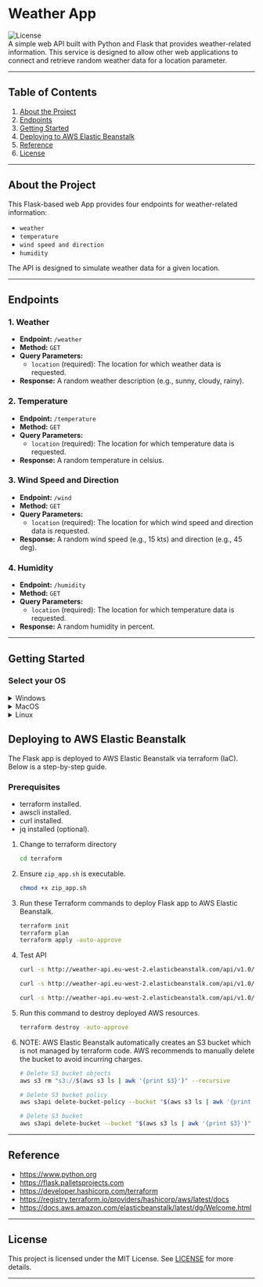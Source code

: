 # Weather App

![License](https://img.shields.io/badge/license-MIT-blue.svg)  
A simple web API built with Python and Flask that provides weather-related information. This service is designed to allow other web applications to connect and retrieve random weather data for a location parameter.

---

## Table of Contents
1. [About the Project](#about-the-project)
2. [Endpoints](#endpoints)
3. [Getting Started](#getting-started)
4. [Deploying to AWS Elastic Beanstalk](#deploying-to-aws-elastic-beanstalk)
5. [Reference](#reference)
6. [License](#license)

---

## About the Project
This Flask-based web App provides four endpoints for weather-related information:
- `weather`
- `temperature`
- `wind speed and direction`
- `humidity`

The API is designed to simulate weather data for a given location.

---

## Endpoints

### 1. Weather
- **Endpoint:** `/weather`
- **Method:** `GET`
- **Query Parameters:**
  - `location` (required): The location for which weather data is requested.
- **Response:** A random weather description (e.g., sunny, cloudy, rainy).

### 2. Temperature
- **Endpoint:** `/temperature`
- **Method:** `GET`
- **Query Parameters:**
  - `location` (required): The location for which temperature data is requested.
- **Response:** A random temperature in celsius.

### 3. Wind Speed and Direction
- **Endpoint:** `/wind`
- **Method:** `GET`
- **Query Parameters:**
  - `location` (required): The location for which wind speed and direction data is requested.
- **Response:** A random wind speed (e.g., 15 kts) and direction (e.g., 45 deg).

### 4. Humidity
- **Endpoint:** `/humidity`
- **Method:** `GET`
- **Query Parameters:**
  - `location` (required): The location for which temperature data is requested.
- **Response:** A random humidity in percent.

---

## Getting Started

### Select your OS

<details>
<summary>Windows</summary>

### Prerequisites
- Windows 10
- Python (3.13.x) and pip (25.1.x) installed.
- Git (2.49.x) installed.
- Other versions may not work.

1. Clone the repository:
   ```cmd
   git clone https://github.com/madang804/weather-app.git
   ```
2. Navigate to project directory:
   ```cmd
   cd weather-app
   ```
3. Create a virtual environment:
   ```cmd
   python -m venv venv
   ```
4. Activate virtual environment:
   ```cmd
   venv\Scripts\activate
   ```
5. Install dependencies:
   ```cmd
   pip install -r requirements.txt
   ```
6. Run Flask app:
   ```cmd
   flask --app application run
   ```
7. Open a browser and visit `http://127.0.0.1:5000` to test API locally.
8. Deactivate virtual environment:
   ```cmd
   deactivate
   ```
</details>

<details>
<summary>MacOS</summary>

### Prerequisites
- Python and pip installed.
- Git installed.
- Not tested but should work fine.

1. Clone the repository:
   ```bash
   git clone https://github.com/madang804/weather-app.git
   ```
2. Navigate to project directory:
   ```bash
   cd weather-app
   ```
3. Create a virtual environment:
   ```bash
   python3 -m venv venv
   ```
4. Activate virtual environment:
   ```bash
   source venv/bin/activate
   ```
5. Install dependencies:
   ```bash
   pip install -r requirements.txt
   ```
6. Run Flask app:
   ```bash
   gunicorn application:application
   ```
7. Open a browser and visit `http://127.0.0.1:5000` to test the API locally.
8. Deactivate virtual environment:
   ```bash
   deactivate
   ```
</details>

<details>
<summary>Linux</summary>

### Prerequisites
- Ubuntu 22.04.x LTS
- Python (3.10.x) and pip (22.0.x) installed.
- Git (2.34.x) installed.
- Other versions may not work.

1. Clone the repository:
   ```bash
   git clone https://github.com/madang804/weather-app.git
   ```
2. Navigate to project directory:
   ```bash
   cd weather-app
   ```
3. Create a virtual environment:
   ```bash
   python3 -m venv venv
   ```
4. Activate virtual environment:
   ```bash
   source venv/bin/activate
   ```
5. Install dependencies:
   ```bash
   pip install -r requirements.txt
   ```
6. Run Flask app:
   ```bash
   gunicorn application:application
   ```
7. Open a browser and visit `http://127.0.0.1:5000` to test the API locally.
8. Deactivate virtual environment:
   ```bash
   deactivate
   ```
</details>

## Deploying to AWS Elastic Beanstalk

The Flask app is deployed to AWS Elastic Beanstalk via terraform (IaC). Below is a step-by-step guide.

### Prerequisites
- terraform installed.
- awscli installed.
- curl installed.
- jq installed (optional).

1. Change to terraform directory
   ```bash
   cd terraform
   ```
1. Ensure `zip_app.sh` is executable.
   ```bash
   chmod +x zip_app.sh
   ```
2. Run these Terraform commands to deploy Flask app to AWS Elastic Beanstalk.
   ```bash
   terraform init
   terraform plan
   terraform apply -auto-approve
   ```
3. Test API
   ```bash
   curl -s http://weather-api.eu-west-2.elasticbeanstalk.com/api/v1.0/weather?location=london | jq .
   ```
   ```bash
   curl -s http://weather-api.eu-west-2.elasticbeanstalk.com/api/v1.0/temperature?location=london | jq .
   ```
   ```bash
   curl -s http://weather-api.eu-west-2.elasticbeanstalk.com/api/v1.0/wind?location=london | jq .
   ```
4. Run this command to destroy deployed AWS resources.
   ```bash
   terraform destroy -auto-approve
   ```
5. NOTE: AWS Elastic Beanstalk automatically creates an S3 bucket which is not managed by terraform code. AWS recommends to manually delete the bucket to avoid incurring charges.
   ```bash
   # Delete S3 bucket objects
   aws s3 rm "s3://$(aws s3 ls | awk '{print $3}')" --recursive
   
   # Delete S3 bucket policy
   aws s3api delete-bucket-policy --bucket "$(aws s3 ls | awk '{print $3}')"
   
   # Delete S3 bucket
   aws s3api delete-bucket --bucket "$(aws s3 ls | awk '{print $3}')"
   ```

---

## Reference

- https://www.python.org
- https://flask.palletsprojects.com
- https://developer.hashicorp.com/terraform
- https://registry.terraform.io/providers/hashicorp/aws/latest/docs
- https://docs.aws.amazon.com/elasticbeanstalk/latest/dg/Welcome.html

---

## License
This project is licensed under the MIT License. See [LICENSE](./LICENSE) for more details.

---






